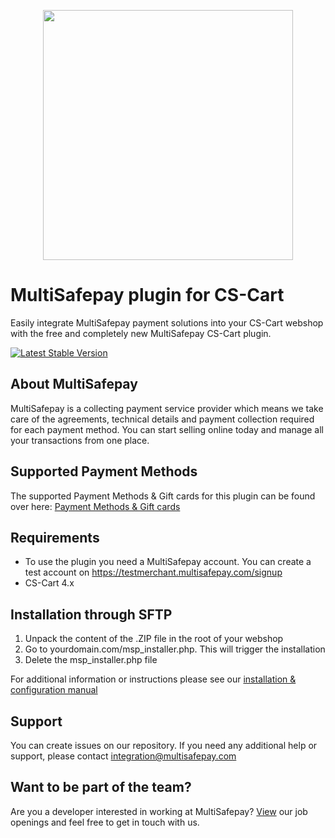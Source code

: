 <p align="center">
  <img src="https://www.multisafepay.com/img/multisafepaylogo.svg" width="400px" position="center">
</p>

# MultiSafepay plugin for CS-Cart

Easily integrate MultiSafepay payment solutions into your CS-Cart webshop with the free and completely new MultiSafepay CS-Cart plugin.

[![Latest Stable Version](https://img.shields.io/github/release/multisafepay/cs-cart.svg)](https://github.com/MultiSafepay/CS-Cart)

## About MultiSafepay ##
MultiSafepay is a collecting payment service provider which means we take care of the agreements, technical details and payment collection required for each payment method. You can start selling online today and manage all your transactions from one place.
## Supported Payment Methods ##
The supported Payment Methods & Gift cards for this plugin can be found over here: [Payment Methods & Gift cards](https://docs.multisafepay.com/plugins/cs-cart/faq/#available-payment-methods-in-cs-cart)

## Requirements
- To use the plugin you need a MultiSafepay account. You can create a test account on https://testmerchant.multisafepay.com/signup
- CS-Cart 4.x

## Installation through SFTP
1. Unpack the content of the .ZIP file in the root of your webshop
2. Go to yourdomain.com/msp_installer.php. This will trigger the installation
3. Delete the msp_installer.php file

For additional information or instructions please see our [installation & configuration manual](https://docs.multisafepay.com/plugins/cs-cart/manual/)

## Support
You can create issues on our repository. If you need any additional help or support, please contact <a href="mailto:integration@multisafepay.com">integration@multisafepay.com</a>

## Want to be part of the team?
Are you a developer interested in working at MultiSafepay? [View](https://www.multisafepay.com/careers/#jobopenings) our job openings and feel free to get in touch with us.
